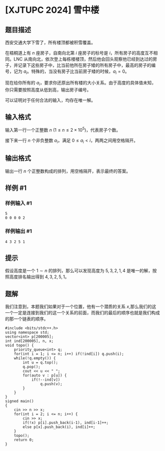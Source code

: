 # [XJTUPC 2024] 雪中楼

## 题目描述

西安交通大学下雪了，所有楼顶都被积雪覆盖。

在梧桐道上有 $n$ 座房子，自南向北第 $i$ 座房子的标号是 $i$，所有房子的高度互不相同。LNC 从南向北，依次登上每栋楼楼顶，然后他会回头观察他已经到达过的房子，并记录下这些房子中，比当前他所在房子矮的所有房子中，最高的房子的编号，记为 $a_i$。特殊的，当没有房子比当前房子矮的时候，$a_i=0$。

现在给你所有的 $a_i$，要求你还原出所有楼的大小关系。由于高度的具体值未知，你只需要按照高度从低到高，输出房子编号。

可以证明对于任何合法的输入，均存在唯一解。

## 输入格式

输入第一行一个正整数 $n$ ($1\le n \le 2\times 10^5$)，代表房子个数。

接下来一行 $n$ 个非负整数 $a_i$，满足 $0\le a_i <i$，两两之间用空格隔开。

## 输出格式

输出一行 $n$ 个正整数构成的排列，用空格隔开，表示最终的答案。

## 样例 #1

### 样例输入 #1

```
5
0 0 0 0 2
```

### 样例输出 #1

```
4 3 2 5 1
```

## 提示

假设高度是一个 $1\sim n$ 的排列，那么可以发现高度为 $5, 3, 2, 1, 4$ 是唯一的解，按照高度排名输出得到 $4, 3, 2, 5, 1$。

## 题解
我们注意到，本题我们如果对于一个位置，他有一个潜质的关系 $x$,那么我们的这一个一定是连接到我们的这一个关系的前面，而我们的最后的顺序也就是我们构成的那一个链表的顺序。
```
#include <bits/stdc++.h>
using namespace std;
vector<int> p[200005];
int ind[200005], n, x;
void topo() {
    priority_queue<int> q;
    for(int i = 1; i <= n; i++) if(!ind[i]) q.push(i);
    while(!q.empty()) {
        int u = q.top();
        q.pop();
        cout << u << " ";
        for(auto v : p[u]) {
            if(!--ind[v])
                q.push(v);
        }
    }
}
signed main()
{
    cin >> n >> x;
    for(int i = 2; i <= n; i++) {
        cin >> x;
        if(!x) p[i].push_back(i-1), ind[i-1]++;
        else p[x].push_back(i), ind[i]++;
    }
    topo();
    return 0;
}

```